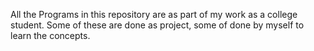 All the Programs in this repository are as part of my work as a college student. Some of these are done as project, some of done by myself to learn the concepts. 
